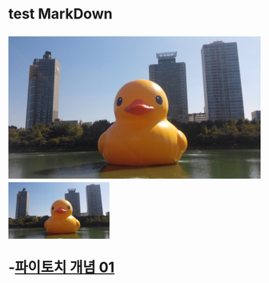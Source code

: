 <H1> test MarkDown

![RubberDuck](/main.jpg)
<img src="/main.jpg" width="40%" height="30%" title="px(픽셀) 크기 설정" alt="RubberDuck"></img>

-[파이토치 개념 01](/Pytorch/pytorch_learn00.ipynb, "pytorch_learn00 link")
